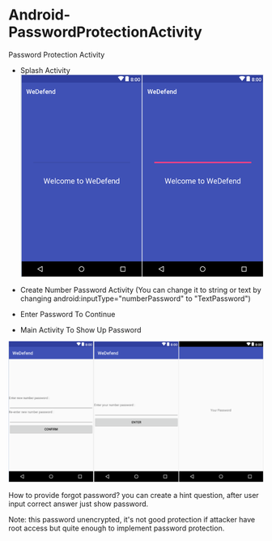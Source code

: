 # Android-PasswordProtectionActivity
Password Protection Activity

- Splash Activity
![ScreenShot](https://github.com/wishihab/Android-PasswordProtectionActivity/blob/master/SplashActivity.PNG)

- Create Number Password Activity (You can change it to string or text by changing android:inputType="numberPassword" to "TextPassword")
- Enter Password To Continue
- Main Activity To Show Up Password

![ScreenShot](https://github.com/wishihab/Android-PasswordProtectionActivity/blob/master/AllActivity.PNG)


How to provide forgot password? you can create a hint question, after user input correct answer just show password.


Note: this password unencrypted, it's not good protection if attacker have root access but quite enough to implement password protection.
